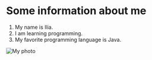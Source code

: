 # Some information about me

1. My name is Ilia.
2. I am learning programming.
3. My favorite programming language is Java.

![My photo]([https://vk.com/photo.jpg](https://vk.com/photo239413744_457239747?all=1))
